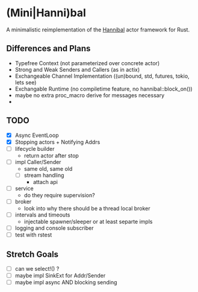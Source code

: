 # (Mini|Hanni)bal

A minimalistic reimplementation of the [Hannibal](https://lib.rs/hannibal) actor framework for Rust.

## Differences and Plans

- Typefree Context (not parameterized over concrete actor)
- Strong and Weak Senders and Callers (as in actix)
- Exchangeable Channel Implementation ((un)bound, std, futures, tokio, lets see)
- Exchangable Runtime (no compiletime feature, no hannibal::block_on())
- maybe no extra proc_macro derive for messages necessary
-

## TODO

- [x] Async EventLoop
- [x] Stopping actors + Notifying Addrs
- [ ] lifecycle builder
  - return actor after stop
- [ ] impl Caller/Sender
  - same old, same old
  - [ ] stream handling
    - attach api
- [ ] service
  - do they require supervision?
- [ ] broker
  - look into why there should be a thread local broker
- [ ] intervals and timeouts
  - injectable spawner/sleeper or at least separte impls
- [ ] logging and console subscriber
- [ ] test with rstest

## Stretch Goals
- [ ] can we select!() ?
- [ ] maybe impl SinkExt for Addr/Sender
- [ ] maybe impl async AND blocking sending
